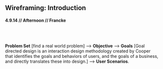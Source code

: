 <h2>Wireframing: Introduction</h2>
<h4>4.9.14 // Afternoon // Francke</h4>


<br /><br />

**Problem Set** [find a real world problem] —> **Objective** ——> **Goals** [Goal directed design is an interaction design methodology created by Cooper that identifies the goals and behaviors of users, and the goals of a business, and directly translates these into design.] ——> **User Scenarios**. 
